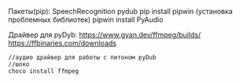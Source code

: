 

Пакеты(pip):
    SpeechRecognition
    pydub
    pip install pipwin (установка проблемных библиотек)
        pipwin install PyAudio

Драйвер для pyDyb:
    https://www.gyan.dev/ffmpeg/builds/
    https://ffbinaries.com/downloads
    
    //аудио драйвер для работы с питоном pyDub
    //шоко
    choco install ffmpeg